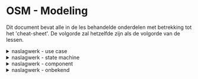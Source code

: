 
# OSM - Modeling

Dit document bevat alle in de les behandelde onderdelen met betrekking tot het 'cheat-sheet'.
De volgorde zal hetzelfde zijn als de volgorde van de lessen.

<details>
    <summary> naslagwerk - use case </summary>

---

![actor interaction](https://github.com/LukevLuijn/cheat_sheet_osm_mo/blob/main/export/use_case/actor_interaction.svg?raw=true "Actor interaction")

---

![actor generalization](https://github.com/LukevLuijn/cheat_sheet_osm_mo/blob/main/export/use_case/actor_generalization.svg?raw=true "Actor generalization")

---

![stereotype - extend](https://github.com/LukevLuijn/cheat_sheet_osm_mo/blob/main/export/use_case/extend.svg?raw=true "Stereotype - extend")

---

![stereotype - include](https://github.com/LukevLuijn/cheat_sheet_osm_mo/blob/main/export/use_case/include.svg?raw=true "Stereotype - include")

---

![use case packages](https://github.com/LukevLuijn/cheat_sheet_osm_mo/blob/main/export/use_case/packages.svg?raw=true "Packages")

---

![CRUD](https://github.com/LukevLuijn/cheat_sheet_osm_mo/blob/main/export/use_case/CRUD.svg?raw=true "CRUD - create, read, update, delete")

---
</details>

<details>
    <summary> naslagwerk - state machine </summary>

---

![state - simple state](https://github.com/LukevLuijn/cheat_sheet_osm_mo/blob/main/export/state/simple_state.svg?raw=true "Simple state")

---

![state - initial/final](https://github.com/LukevLuijn/cheat_sheet_osm_mo/blob/main/export/state/initial_final.svg?raw=true "initial en final")

---

![state - transition - elements](https://github.com/LukevLuijn/cheat_sheet_osm_mo/blob/main/export/state/transition_elements.svg?raw=true "Transition elements")

---

![state - transition - sequence](https://github.com/LukevLuijn/cheat_sheet_osm_mo/blob/main/export/state/transition_sequence.svg?raw=true "Transition sequence")

---

![state - choice/decision](https://github.com/LukevLuijn/cheat_sheet_osm_mo/blob/main/export/state/choice_decision.svg?raw=true "Choice en decision")

---

![state - fork/join](https://github.com/LukevLuijn/cheat_sheet_osm_mo/blob/main/export/state/fork_join.svg?raw=true "Fork en join")

---

![state - entry/exit](https://github.com/LukevLuijn/cheat_sheet_osm_mo/blob/main/export/state/entry_exit.svg?raw=true "Entry en exit")

---

![state - composite/submachine](https://github.com/LukevLuijn/cheat_sheet_osm_mo/blob/main/export/state/composite_state.svg?raw=true "Composite en submachine")

---

</details>

<details>
    <summary> naslagwerk - component </summary>

![component - interface notation](https://github.com/LukevLuijn/cheat_sheet_osm_mo/blob/main/export/component/interface_notation.svg?raw=true "Interface notation")

--- 

![component - interface specification](https://github.com/LukevLuijn/cheat_sheet_osm_mo/blob/main/export/component/interface_specification.svg?raw=true "interface specification")

---

![component - port](https://github.com/LukevLuijn/cheat_sheet_osm_mo/blob/main/export/component/port.svg?raw=true "Port")

---

![component - required provided](https://github.com/LukevLuijn/cheat_sheet_osm_mo/blob/main/export/component/required_provided.svg?raw=true "Required and provided")

---

![component - subsystem](https://github.com/LukevLuijn/cheat_sheet_osm_mo/blob/main/export/component/subsystem.svg?raw=true "Subsystem")

---

</details>

<details>
    <summary> naslagwerk - onbekend </summary>

> TODO

</details>
